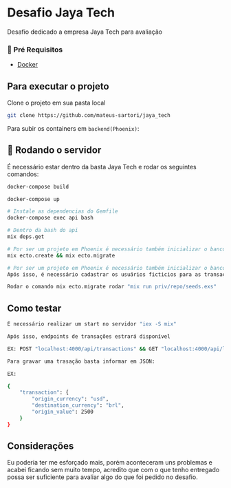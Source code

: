 # Desafio Jaya Tech

Desafio dedicado a empresa Jaya Tech para avaliação

### 🚦 Pré Requisitos

- [Docker](https://www.docker.com/products/docker-desktop)

## Para executar o projeto

Clone o projeto em sua pasta local

```bash
git clone https://github.com/mateus-sartori/jaya_tech
```

Para subir os containers em `backend(Phoenix)`:

## 🎲 Rodando o servidor

É necessário estar dentro da basta Jaya Tech e rodar os seguintes comandos:

```bash
docker-compose build
```

```bash
docker-compose up
```

```bash
# Instale as dependencias do Gemfile
docker-compose exec api bash

# Dentro da bash do api
mix deps.get

# Por ser um projeto em Phoenix é necessário também inicializar o banco de dados em ambiente dev
mix ecto.create && mix ecto.migrate

# Por ser um projeto em Phoenix é necessário também inicializar o banco de dados em ambiente dev
Após isso, é necessário cadastrar os usuários ficticios para as transações

Rodar o comando mix ecto.migrate rodar "mix run priv/repo/seeds.exs"
```

## Como testar

```bash
É necessário realizar um start no servidor "iex -S mix"

Após isso, endpoints de transações estrará disponível

EX: POST "localhost:4000/api/transactions" && GET "localhost:4000/api/list-transactions"

Para gravar uma trasação basta informar em JSON:

EX:

{
    "transaction": {
        "origin_currency": "usd",
        "destination_currency": "brl",
        "origin_value": 2500
    }
}

```

## Considerações

Eu poderia ter me esforçado mais, porém aconteceram uns problemas e acabei ficando sem muito tempo, acredito que com o que tenho entregado possa ser suficiente para avaliar algo do que foi pedido no desafio.
